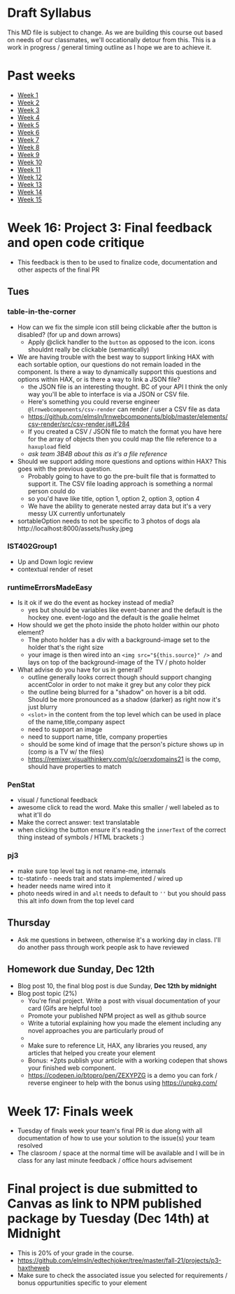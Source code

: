 # Draft Syllabus
This MD file is subject to change. As we are building this course out based on needs of our classmates, we'll occationally detour from this. This is a work in progress / general timing outline as I hope we are to achieve it.

# Past weeks
- [Week 1](https://github.com/elmsln/edtechjoker/tree/master/fall-21/week-1)
- [Week 2](https://github.com/elmsln/edtechjoker/tree/master/fall-21/week-2)
- [Week 3](https://github.com/elmsln/edtechjoker/tree/master/fall-21/week-3)
- [Week 4](https://github.com/elmsln/edtechjoker/tree/master/fall-21/week-4)
- [Week 5](https://github.com/elmsln/edtechjoker/tree/master/fall-21/week-5)
- [Week 6](https://github.com/elmsln/edtechjoker/tree/master/fall-21/week-6)
- [Week 7](https://github.com/elmsln/edtechjoker/tree/master/fall-21/week-7)
- [Week 8](https://github.com/elmsln/edtechjoker/tree/master/fall-21/week-8)
- [Week 9](https://github.com/elmsln/edtechjoker/tree/master/fall-21/week-9)
- [Week 10](https://github.com/elmsln/edtechjoker/tree/master/fall-21/week-10)
- [Week 11](https://github.com/elmsln/edtechjoker/tree/master/fall-21/week-11)
- [Week 12](https://github.com/elmsln/edtechjoker/tree/master/fall-21/week-12)
- [Week 13](https://github.com/elmsln/edtechjoker/tree/master/fall-21/week-13)
- [Week 14](https://github.com/elmsln/edtechjoker/tree/master/fall-21/week-14)
- [Week 15](https://github.com/elmsln/edtechjoker/tree/master/fall-21/week-15)

# Week 16: Project 3: Final feedback and open code critique
- This feedback is then to be used to finalize code, documentation and other aspects of the final PR
## Tues
### table-in-the-corner
- How can we fix the simple icon still being clickable after the button is disabled? (for up and down arrows)
  - Apply @click handler to the `button` as opposed to the icon. icons shouldnt really be clickable (semantically)
- We are having trouble with the best way to support linking HAX with each sortable option, our questions do not remain loaded in the component. Is there a way to dynamically support this questions and options within HAX, or is there a way to link a JSON file?
  - the JSON file is an interesting thought. BC of your API I think the only way you'll be able to interface is via a JSON or CSV file.
  - Here's something you could reverse engineer `@lrnwebcomponents/csv-render` can render / user a CSV file as data
  - https://github.com/elmsln/lrnwebcomponents/blob/master/elements/csv-render/src/csv-render.js#L284
  - If you created a CSV / JSON file to match the format you have here for the array of objects then you could map the file reference to a `haxupload` field
  - *ask team 3B4B about this as it's a file reference*
- Should we support adding more questions and options within HAX? This goes with the previous question.
  - Probably going to have to go the pre-built file that is formatted to support it. The CSV file loading approach is something a normal person could do
  - so you'd have like title, option 1, option 2, option 3, option 4
  - We have the ability to generate nested array data but it's a very messy UX currently unfortunately
- sortableOption needs to not be specific to 3 photos of dogs ala http://localhost:8000/assets/husky.jpeg

### IST402Group1
- Up and Down logic review
- contextual render of reset

### runtimeErrorsMadeEasy
- Is it ok if we do the event as hockey instead of media?
  - yes but should be variables like event-banner and the default is the hockey one. event-logo and the default is the goalie helmet
- How should we get the photo inside the photo holder within our photo element?
  - The photo holder has a div with a background-image set to the holder that's the right size
  - your image is then wired into an `<img src="${this.source}" />` and lays on top of the background-image of the TV / photo holder
- What advise do you have for us in general?
  - outline generally looks correct though should support changing accentColor in order to not make it grey but any color they pick
  - the outline being blurred for a "shadow" on hover is a bit odd. Should be more pronounced as a shadow (darker) as right now it's just blurry
  - `<slot>` in the content from the top level which can be used in place of the name,title,company aspect
  - need to support an image
  - need to support name, title, company properties
  - should be some kind of image that the person's picture shows up in (comp is a TV w/ the files)
  - https://remixer.visualthinkery.com/g/c/oerxdomains21 is the comp, should have properties to match

### PenStat
- visual / functional feedback
- awesome click to read the word. Make this smaller / well labeled as to what it'll do
- Make the correct answer: text translatable
- when clicking the button ensure it's reading the `innerText` of the correct thing instead of symbols / HTML brackets :)

### pj3
- make sure top level tag is not rename-me, internals
- tc-statinfo - needs trait and stats implemented / wired up
- header needs name wired into it
- photo needs wired in and `alt` needs to default to `''` but you should pass this alt info down from the top level card

## Thursday
- Ask me questions in between, otherwise it's a working day in class. I'll do another pass through work people ask to have reviewed

## Homework due Sunday, Dec 12th
- Blog post 10, the final blog post is due Sunday, **Dec 12th by midnight**
- Blog post topic (2%)
  - You're final project. Write a post with visual documentation of your card (Gifs are helpful too)
  - Promote your published NPM project as well as github source
  - Write a tutorial explaining how you made the element including any novel approaches you are particularly proud of
  - 
  - Make sure to reference Lit, HAX, any libraries you reused, any articles that helped you create your element
  - Bonus: +2pts publish your article with a working codepen that shows your finished web component.
  - https://codepen.io/btopro/pen/ZEXYPZG is a demo you can fork / reverse engineer to help with the bonus using https://unpkg.com/

# Week 17: Finals week
- Tuesday of finals week your team's final PR is due along with all documentation of how to use your solution to the issue(s) your team resolved
- The clasroom / space at the normal time will be available and I will be in class for any last minute feedback / office hours advisement
# Final project is due submitted to Canvas as link to NPM published package by Tuesday (Dec 14th) at Midnight
- This is 20% of your grade in the course.
- https://github.com/elmsln/edtechjoker/tree/master/fall-21/projects/p3-haxtheweb
- Make sure to check the associated issue you selected for requirements / bonus oppurtunities specific to your element

